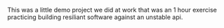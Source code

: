 This was a little demo project we did at work that was an 1 hour exercise practicing building resiliant software against an unstable api.
